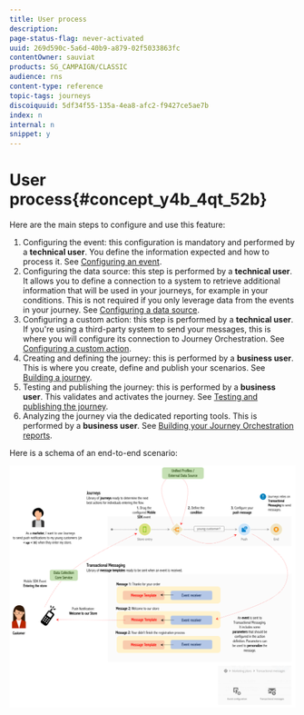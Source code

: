```yaml
---
title: User process
description: 
page-status-flag: never-activated
uuid: 269d590c-5a6d-40b9-a879-02f5033863fc
contentOwner: sauviat
products: SG_CAMPAIGN/CLASSIC
audience: rns
content-type: reference
topic-tags: journeys
discoiquuid: 5df34f55-135a-4ea8-afc2-f9427ce5ae7b
index: n
internal: n
snippet: y
---
```


# User process{#concept_y4b_4qt_52b}

Here are the main steps to configure and use this feature:

1. Configuring the event: this configuration is mandatory and performed by a **technical user**. You define the information expected and how to process it. See [Configuring an event](../event/event.md#concept_gfj_fqt_52b).
1. Configuring the data source: this step is performed by a **technical user**. It allows you to define a connection to a system to retrieve additional information that will be used in your journeys, for example in your conditions. This is not required if you only leverage data from the events in your journey. See [Configuring a data source](../datasource/ds.md#concept_s1s_dqt_52b).
1. Configuring a custom action: this step is performed by a **technical user**. If you're using a third-party system to send your messages, this is where you will configure its connection to Journey Orchestration. See [Configuring a custom action](../custom-action/custom.md).
1. Creating and defining the journey: this is performed by a **business user**. This is where you create, define and publish your scenarios. See [Building a journey](../building-journeys/journey.md#concept_gq5_sqt_52b).
1. Testing and publishing the journey: this is performed by a **business user**. This validates and activates the journey. See [Testing and publishing the journey](../building-journeys/journeypublication.md#concept_mtc_lrt_52b).
1. Analyzing the journey via the dedicated reporting tools. This is performed by a **business user**. See [Building your Journey Orchestration reports](../reporting/reporting.md#concept_rfj_wpt_52b).

Here is a schema of an end-to-end scenario:

![](../assets/journeydiagram.png) 
